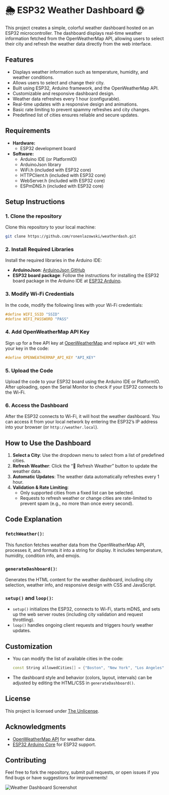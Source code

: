 # 🌦️ ESP32 Weather Dashboard 🌞

This project creates a simple, colorful weather dashboard hosted on an ESP32 microcontroller. The dashboard displays real-time weather information fetched from the OpenWeatherMap API, allowing users to select their city and refresh the weather data directly from the web interface.

## Features
- Displays weather information such as temperature, humidity, and weather conditions.
- Allows users to select and change their city.
- Built using ESP32, Arduino framework, and the OpenWeatherMap API.
- Customizable and responsive dashboard design.
- Weather data refreshes every 1 hour (configurable).
- Real-time updates with a responsive design and animations.
- Basic rate limiting to prevent spammy refreshes and city changes.
- Predefined list of cities ensures reliable and secure updates.

## Requirements
- **Hardware:**
  - ESP32 development board
- **Software:**
  - Arduino IDE (or PlatformIO)
  - ArduinoJson library
  - WiFi.h (included with ESP32 core)
  - HTTPClient.h (included with ESP32 core)
  - WebServer.h (included with ESP32 core)
  - ESPmDNS.h (included with ESP32 core)

## Setup Instructions

### 1. Clone the repository
Clone this repository to your local machine:
```bash
git clone https://github.com/ronenlazowski/weatherdash.git
```

### 2. Install Required Libraries
Install the required libraries in the Arduino IDE:
- **ArduinoJson**: [ArduinoJson GitHub](https://github.com/bblanchon/ArduinoJson)
- **ESP32 board package**: Follow the instructions for installing the ESP32 board package in the Arduino IDE at [ESP32 Arduino](https://github.com/espressif/arduino-esp32).

### 3. Modify Wi-Fi Credentials
In the code, modify the following lines with your Wi-Fi credentials:
```cpp
#define WIFI_SSID "SSID"
#define WIFI_PASSWORD "PASS"
```

### 4. Add OpenWeatherMap API Key
Sign up for a free API key at [OpenWeatherMap](https://openweathermap.org/api) and replace `API_KEY` with your key in the code:
```cpp
#define OPENWEATHERMAP_API_KEY "API_KEY"
```

### 5. Upload the Code
Upload the code to your ESP32 board using the Arduino IDE or PlatformIO. After uploading, open the Serial Monitor to check if your ESP32 connects to the Wi-Fi.

### 6. Access the Dashboard
After the ESP32 connects to Wi-Fi, it will host the weather dashboard. You can access it from your local network by entering the ESP32’s IP address into your browser (or `http://weather.local`).

## How to Use the Dashboard
1. **Select a City**: Use the dropdown menu to select from a list of predefined cities.
2. **Refresh Weather**: Click the “🔄 Refresh Weather” button to update the weather data.
3. **Automatic Updates**: The weather data automatically refreshes every 1 hour.
4. **Validation & Rate Limiting**:
   - Only supported cities from a fixed list can be selected.
   - Requests to refresh weather or change cities are rate-limited to prevent spam (e.g., no more than once every second).

## Code Explanation
### `fetchWeather()`:
This function fetches weather data from the OpenWeatherMap API, processes it, and formats it into a string for display. It includes temperature, humidity, condition info, and emojis.

### `generateDashboard()`:
Generates the HTML content for the weather dashboard, including city selection, weather info, and responsive design with CSS and JavaScript.

### `setup()` and `loop()`:
- `setup()` initializes the ESP32, connects to Wi-Fi, starts mDNS, and sets up the web server routes (including city validation and request throttling).
- `loop()` handles ongoing client requests and triggers hourly weather updates.

## Customization
- You can modify the list of available cities in the code:
  ```cpp
  const String allowedCities[] = {"Boston", "New York", "Los Angeles", "Chicago", "Miami"};
  ```
- The dashboard style and behavior (colors, layout, intervals) can be adjusted by editing the HTML/CSS in `generateDashboard()`.

## License
This project is licensed under [The Unlicense](https://github.com/ronenlazowski/weatherdash/blob/main/LICENSE).

## Acknowledgments
- [OpenWeatherMap API](https://openweathermap.org/api) for weather data.
- [ESP32 Arduino Core](https://github.com/espressif/arduino-esp32) for ESP32 support.

## Contributing
Feel free to fork the repository, submit pull requests, or open issues if you find bugs or have suggestions for improvements!

![Weather Dashboard Screenshot](https://i.imgur.com/ISZYmdO.png)
